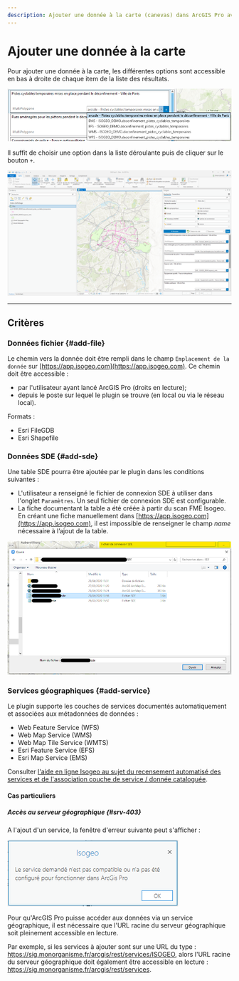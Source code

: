 ```yaml
---
description: Ajouter une donnée à la carte (canevas) dans ArcGIS Pro avec le plugin Isogeo
---
```


# Ajouter une donnée à la carte

Pour ajouter une donnée à la carte, les différentes options sont accessible en bas à droite de chaque item de la liste des résultats.

![Choisir une option d&apos;ajout de la donnée](../../assets/plugin_ArcGISPro_choose_add_option_FR.png)

Il suffit de choisir une option dans la liste déroulante puis de cliquer sur le bouton `+`.

![Ajouter une donnée à la carte](../../assets/plugin_ArcGISPro_add_data_FR.png)

---

## Critères

### Données fichier {#add-file}

Le chemin vers la donnée doit être rempli dans le champ `Emplacement de la donnée` sur [https://app.isogeo.com](https://app.isogeo.com). Ce chemin doit être accessible :

* par l'utilisateur ayant lancé ArcGIS Pro (droits en lecture);
* depuis le poste sur lequel le plugin se trouve (en local ou via le réseau local).

Formats :

* Esri FileGDB
* Esri Shapefile

### Données SDE {#add-sde}

Une table SDE pourra être ajoutée par le plugin dans les conditions suivantes :

* L'utilisateur a renseigné le fichier de connexion SDE à utiliser dans l'onglet `Paramètres`. Un seul fichier de connexion SDE est configurable.
* La fiche documentant la table a été créée à partir du scan FME Isogeo. En créant une fiche manuellement dans [https://app.isogeo.com](https://app.isogeo.com), il est impossible de renseigner le champ _name_ nécessaire à l’ajout de la table.

![Pointer sur le fichier de connexion SDE](../../assets/plugin_ArcGISPro_settings_SDE_FR.png)

### Services géographiques {#add-service}

Le plugin supporte les couches de services documentés automatiquement et associées aux métadonnées de données :

* Web Feature Service \(WFS\)
* Web Map Service \(WMS\)
* Web Map Tile Service \(WMTS\)
* Esri Feature Service \(EFS\)
* Esri Map Service \(EMS\)

Consulter [l'aide en ligne Isogeo au sujet du recensement automatisé des services et de l'association couche de service / donnée cataloguée](http://help.isogeo.com/fr/features/inventory/md_services/srv_intro.html).

#### Cas particuliers

##### Accès au serveur géographique {#srv-403}

A l'ajout d'un service, la fenêtre d'erreur suivante peut s'afficher :

![Erreur d&apos;acc&egrave;s au serveur g&eacute;ographique](../../assets/plugin_ArcGISPro_add_data_error_FR.png)

Pour qu'ArcGIS Pro puisse accéder aux données via un service géographique, il est nécessaire que l'URL racine du serveur géographique soit pleinement accessible en lecture.

Par exemple, si les services à ajouter sont sur une URL du type : https://sig.monorganisme.fr/arcgis/rest/services/ISOGEO, alors l'URL racine du serveur géographique doit également être accessible en lecture : https://sig.monorganisme.fr/arcgis/rest/services.
